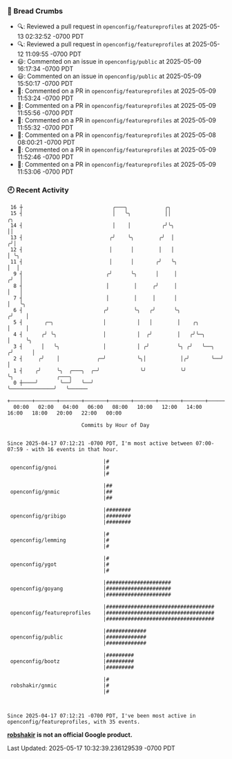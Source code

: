 ### 🍞 Bread Crumbs

 * 🔍: Reviewed a pull request in  `openconfig/featureprofiles` at 2025-05-13 02:32:52 -0700 PDT
 * 🔍: Reviewed a pull request in  `openconfig/featureprofiles` at 2025-05-12 11:09:55 -0700 PDT
 * 😃: Commented on an issue in `openconfig/public` at 2025-05-09 16:17:34 -0700 PDT
 * 😃: Commented on an issue in `openconfig/public` at 2025-05-09 15:50:17 -0700 PDT
 * 💬: Commented on a PR in  `openconfig/featureprofiles` at 2025-05-09 11:53:24 -0700 PDT
 * 💬: Commented on a PR in  `openconfig/featureprofiles` at 2025-05-09 11:55:56 -0700 PDT
 * 💬: Commented on a PR in  `openconfig/featureprofiles` at 2025-05-09 11:55:32 -0700 PDT
 * 💬: Commented on a PR in  `openconfig/featureprofiles` at 2025-05-08 08:00:21 -0700 PDT
 * 💬: Commented on a PR in  `openconfig/featureprofiles` at 2025-05-09 11:52:46 -0700 PDT
 * 💬: Commented on a PR in  `openconfig/featureprofiles` at 2025-05-09 11:53:06 -0700 PDT

### 🕘 Recent Activity
```
 16 ┼                             ╭───╮            ╭╮
 15 ┤                             │   ╰╮           ││                    ╭╮
 14 ┤                             │    │          ╭╯╰╮                   ││
 13 ┤                            ╭╯    ╰╮        ╭╯  │                  ╭╯│
 12 ┤                            │      │        │   │                  │ ╰╮
 11 ┤                            │      │       ╭╯   ╰╮                 │  │
  9 ┤                           ╭╯      ╰╮      │     │                ╭╯  │
  8 ┤                           │        │     ╭╯     │                │   │
  7 ┤                           │        │     │      │                │   ╰╮
  6 ┤                          ╭╯        ╰╮   ╭╯      ╰╮              ╭╯    │
  5 ┤       ╭─╮                │          │   │        │    ╭╮        │     │
  4 ┤      ╭╯ ╰╮               │          │  ╭╯        │   ╭╯╰─╮      │     ╰╮
  3 ┤      │   ╰╮              │          │ ╭╯         ╰╮ ╭╯   ╰──╮  ╭╯      │
  2 ┤     ╭╯    │            ╭─╯          ╰╮│           │╭╯       ╰──╯       │
  1 ┤    ╭╯     ╰╮  ╭───╮  ╭─╯             ╰╯           ╰╯                   ╰╮              ╭───╮
  0 ┼────╯       ╰──╯   ╰──╯                                                  ╰──────────────╯   ╰──────
    +───────+───────+───────+───────+───────+───────+───────+───────+───────+───────+───────+───────+────
  00:00   02:00   04:00   06:00   08:00   10:00   12:00   14:00   16:00   18:00   20:00   22:00   00:00   

						Commits by Hour of Day


Since 2025-04-17 07:12:21 -0700 PDT, I'm most active between 07:00-07:59 - with 16 events in that hour.

```



```
                               |#
 openconfig/gnoi               |#
                               |#

                               |##
 openconfig/gnmic              |##
                               |##

                               |########
 openconfig/gribigo            |########
                               |########

                               |#
 openconfig/lemming            |#
                               |#

                               |#
 openconfig/ygot               |#
                               |#

                               |#####################
 openconfig/goyang             |#####################
                               |#####################

                               |###################################
 openconfig/featureprofiles    |###################################
                               |###################################

                               |#############
 openconfig/public             |#############
                               |#############

                               |#########
 openconfig/bootz              |#########
                               |#########

                               |#
 robshakir/gnmic               |#
                               |#



Since 2025-04-17 07:12:21 -0700 PDT, I've been most active in openconfig/featureprofiles, with 35 events.

```
**[robshakir](mailto:robjs@google.com) is not an official Google product.**  


Last Updated: 2025-05-17 10:32:39.236129539 -0700 PDT
